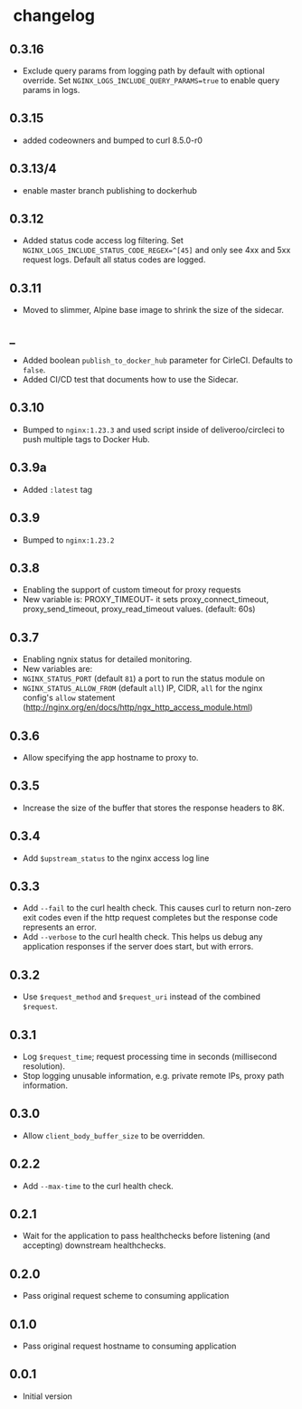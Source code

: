 #  changelog

## 0.3.16

- Exclude query params from logging path by default with optional override. Set `NGINX_LOGS_INCLUDE_QUERY_PARAMS=true` to enable query params in logs.

## 0.3.15

- added codeowners and bumped to curl 8.5.0-r0

## 0.3.13/4

- enable master branch publishing to dockerhub

## 0.3.12

- Added status code access log filtering. Set `NGINX_LOGS_INCLUDE_STATUS_CODE_REGEX=^[45]`
and only see 4xx and 5xx request logs. Default all status codes are logged.

## 0.3.11

- Moved to slimmer, Alpine base image to shrink the size of the sidecar.

## _

- Added boolean `publish_to_docker_hub` parameter for CirleCI. Defaults to `false`.
- Added CI/CD test that documents how to use the Sidecar.

## 0.3.10

- Bumped to `nginx:1.23.3` and used script inside of deliveroo/circleci to push multiple tags to Docker Hub.

## 0.3.9a

- Added `:latest` tag

## 0.3.9

- Bumped to `nginx:1.23.2`

## 0.3.8

- Enabling the support of custom timeout for proxy requests
- New variable is: PROXY_TIMEOUT- it sets proxy_connect_timeout, proxy_send_timeout, proxy_read_timeout values. (default: 60s)

## 0.3.7

- Enabling ngnix status for detailed monitoring.
- New variables are:
- `NGINX_STATUS_PORT` (default `81`) a port to run the status module on
- `NGINX_STATUS_ALLOW_FROM` (default `all`) IP, CIDR, `all` for the nginx config's `allow` statement (<http://nginx.org/en/docs/http/ngx_http_access_module.html>)

## 0.3.6

- Allow specifying the app hostname to proxy to.

## 0.3.5

- Increase the size of the buffer that stores the response headers to 8K.

## 0.3.4

- Add `$upstream_status` to the nginx access log line

## 0.3.3

- Add `--fail` to the curl health check. This causes curl to return non-zero exit codes
  even if the http request completes but the response code represents an error.
- Add `--verbose` to the curl health check. This helps us debug any application responses
  if the server does start, but with errors.

## 0.3.2

- Use `$request_method` and `$request_uri` instead of the combined `$request`.

## 0.3.1

- Log `$request_time`; request processing time in seconds (millisecond resolution).
- Stop logging unusable information, e.g. private remote IPs, proxy path information.

## 0.3.0

- Allow `client_body_buffer_size` to be overridden.

## 0.2.2

- Add `--max-time` to the curl health check.

## 0.2.1

- Wait for the application to pass healthchecks before listening
  (and accepting) downstream healthchecks.

## 0.2.0

- Pass original request scheme to consuming application

## 0.1.0

- Pass original request hostname to consuming application

## 0.0.1

- Initial version
